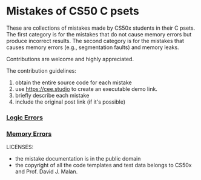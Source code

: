 # Mistakes of CS50 C psets

These are collections of mistakes made by CS50x students in their C
psets. The first category is for the mistakes that do not cause memory
errors but produce incorrect results. The second category is for the
mistakes that causes memory errors (e.g., segmentation faults) and memory leaks.

Contributions are welcome and highly appreciated.

The contribution guidelines:

1. obtain the entire source code for each mistake
2. use https://cee.studio to create an executable demo link.
3. briefly describe each mistake
4. include the original post link (if it's possible)

### [Logic Errors](logic-errors.md)

### [Memory Errors](memory-errors.md)



LICENSES:
 - the mistake documentation is in the public domain
 - the copyright of all the code templates and test data belongs to CS50x and Prof. David J. Malan.
